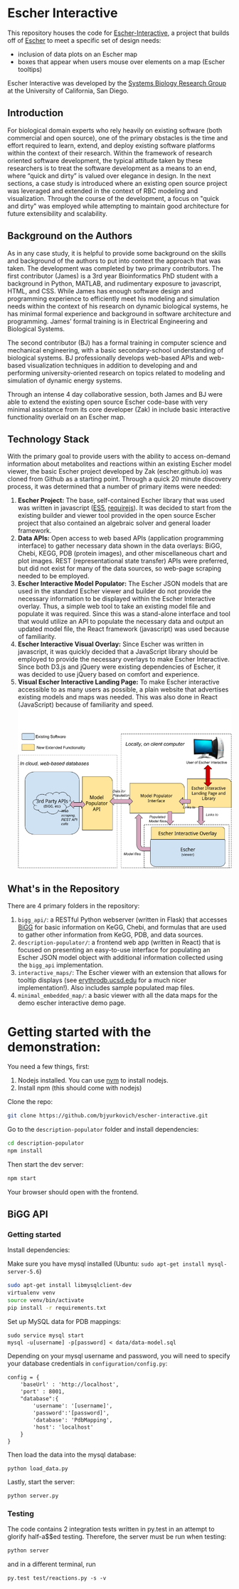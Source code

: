 # Escher Interactive

This repository houses the code for [Escher-Interactive](http://escher-interactive.ucsd.edu), a project that builds off of [Escher](http://escher.github.io) to meet a specific set of design needs:
- inclusion of data plots on an Escher map
- boxes that appear when users mouse over elements on a map (Escher tooltips)

Escher Interactive was developed by the [Systems Biology Research Group](http://sbrg.ucsd.edu) at the University of California, San Diego.

## Introduction
For biological domain experts who rely heavily on existing software (both commercial and open source), one of the primary obstacles is the time and effort required to learn, extend, and deploy existing software platforms within the context of their research.  Within the framework of research oriented software development, the typical attitude taken by these researchers is to treat the software development as a means to an end, where “quick and dirty” is valued over elegance in design.  In the next sections, a case study is introduced where an existing open source project was leveraged and extended in the context of RBC modeling and visualization.  Through the course of the development, a focus on "quick and dirty" was employed while attempting to maintain good architecture for future extensibility and scalability.

## Background on the Authors
As in any case study, it is helpful to provide some background on the skills and background of the authors to put into context the approach that was taken.  The development was completed by two primary contributors.  The first contributor (James) is a 3rd year Bioinformatics PhD student with a background in Python, MATLAB, and rudimentary exposure to javascript, HTML, and CSS.  While James has enough software design and programming experience to efficiently meet his modeling and simulation needs within the context of his research on dynamic biological systems, he has minimal formal experience and background in software architecture and programming.  James’ formal training is in Electrical Engineering and Biological Systems.

The second contributor (BJ) has a formal training in computer science and mechanical engineering, with a basic secondary-school understanding of biological systems.  BJ professionally develops web-based APIs and web-based visualization techniques in addition to developing and and performing university-oriented research on topics related to modeling and simulation of dynamic energy systems.

Through an intense 4 day collaborative session, both James and BJ were able to extend the existing open source Escher code-base with very minimal assistance from its core developer (Zak) in include basic interactive functionality overlaid on an Escher map. 

## Technology Stack
With the primary goal to provide users with the ability to access on-demand information about metabolites and reactions within an existing Escher model viewer, the basic Escher project developed by Zak (escher.github.io) was cloned from Github as a starting point.  Through a quick 20 minute discovery process, it was determined that a number of primary items were needed:

1. **Escher Project:**  The base, self-contained Escher library that was used was written in javascript ([ES5](https://es5.github.io), [requirejs](http://requirejs.org/)).  It was decided to start from the existing builder and viewer tool provided in the open source Escher project that also contained an algebraic solver and general loader framework.
2. **Data APIs:** Open access to web based APIs (application programming interface) to gather necessary data shown in the data overlays: BiGG, Chebi, KEGG, PDB (protein images), and other miscellaneous chart and plot images.  REST (representational state transfer) APIs were preferred, but did not exist for many of the data sources, so web-page scraping needed to be employed.
3. **Escher Interactive Model Populator:** The Escher JSON models that are used in the standard Escher viewer and builder do not provide the necessary information to be displayed within the Escher Interactive overlay.  Thus, a simple web tool to take an existing model file and populate it was required.  Since this was a stand-alone interface and tool that would utilize an API to populate the necessary data and output an updated model file, the React framework (javascript) was used because of familiarity.
4. **Escher Interactive Visual Overlay:** Since Escher was written in javascript, it was quickly decided that a JavaScript library should be employed to provide the necessary overlays to make Escher Interactive.  Since both D3.js and jQuery were existing dependencies of Escher, it was decided to use jQuery based on comfort and experience.
5. **Visual Escher Interactive Landing Page:**  To make Escher interactive accessible to as many users as possible, a plain website that advertises existing models and maps was needed.  This was also done in React (JavaScript) because of familiarity and speed.
![alt tag](https://raw.githubusercontent.com/bjyurkovich/escher-interactive/master/ei-architecture-diagram.png)

## What's in the Repository
There are 4 primary folders in the repository:

1. `bigg_api/`:  a RESTful Python webserver (written in Flask) that accesses [BiGG](bigg.ucsd.edu) for basic information on KeGG, Chebi, and formulas that are used to gather other information from KeGG, PDB, and data sources.
2. `description-populator/`: a frontend web app (written in React) that is focused on presenting an easy-to-use interface for populating an Escher JSON model object with additional information collected using the `bigg_api` implementation.
3. `interactive_maps/`:  The Escher viewer with an extension that allows for tooltip displays (see [erythrodb.ucsd.edu](erythrodb.ucsd.edu) for a much nicer implementation!).  Also includes sample populated map files.
4. `minimal_embedded_map/`: a basic viewer with all the data maps for the demo escher interactive demo page.



# Getting started with the demonstration:

You need a few things, first:
1. Nodejs installed.  You can use [nvm](https://github.com/creationix/nvm) to install nodejs.
2. Install npm (this should come with nodejs)

Clone the repo:
```bash
git clone https://github.com/bjyurkovich/escher-interactive.git
```

Go to the `description-populator` folder and install dependencies:
```bash
cd description-populator
npm install
```

Then start the dev server:
```bash
npm start
```

Your browser should open with the frontend.  

## BiGG API
### Getting started
Install dependencies:

Make sure you have mysql installed (Ubuntu: `sudo apt-get install mysql-server-5.6`)

```bash
sudo apt-get install libmysqlclient-dev
virtualenv venv
source venv/bin/activate
pip install -r requirements.txt
```

Set up MySQL data for PDB mappings:
```msql
sudo service mysql start
mysql -u[username] -p[password] < data/data-model.sql
```

Depending on your mysql username and password, you will need to specify your database credentials in `configuration/config.py`:

```
config = {
	'baseUrl' : 'http://localhost',
	'port' : 8001,
	"database":{
		'username': '[username]',
		'password':'[password]',
		'database': 'PdbMapping',
		'host': 'localhost'
	}
}

```

Then load the data into the mysql database:
```
python load_data.py
```

Lastly, start the server:
```
python server.py
```

### Testing
The code contains 2 integration tests written in py.test in an attempt to glorify half-a$$ed testing.  Therefore, the server must be run when testing:

```bash
python server
```
and in a different terminal, run
```
py.test test/reactions.py -s -v
```


